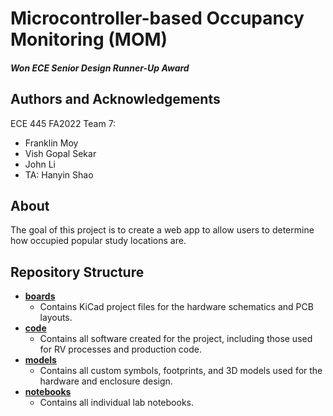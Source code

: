 # Microcontroller-based Occupancy Monitoring (MOM)

#### *Won ECE Senior Design Runner-Up Award*

## Authors and Acknowledgements
ECE 445 FA2022 Team 7:
- Franklin Moy
- Vish Gopal Sekar
- John Li
- TA: Hanyin Shao

## About
The goal of this project is to create a web app to allow users to determine how occupied popular study locations are.

## Repository Structure
- [**boards**](boards)
  - Contains KiCad project files for the hardware schematics and PCB layouts.
- [**code**](code)
  - Contains all software created for the project, including those used for RV processes and production code.
- [**models**](models)
  - Contains all custom symbols, footprints, and 3D models used for the hardware and enclosure design.
- [**notebooks**](notebooks)
  - Contains all individual lab notebooks. 
